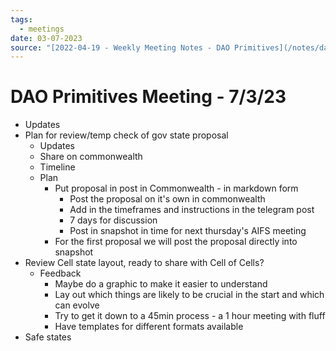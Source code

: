 ```yaml
---
tags:
  - meetings
date: 03-07-2023
source: "[2022-04-19 - Weekly Meeting Notes - DAO Primitives](/notes/dao-primitives/primitives-archive/primitives-docs/2022-04-19%20-%20Weekly%20Meeting%20Notes%20-%20DAO%20Primitives.md)"
---
```


# DAO Primitives Meeting - 7/3/23

- Updates
- Plan for review/temp check of gov state proposal
	- Updates
	- Share on commonwealth
	- Timeline 
	- Plan
		- Put proposal in post in Commonwealth - in markdown form
			- Post the proposal on it's own in commonwealth
			- Add in the timeframes and instructions in the telegram post 
			- 7 days for discussion
			- Post in snapshot in time for next thursday's AIFS meeting 
		- For the first proposal we will post the proposal directly into snapshot 
- Review Cell state layout, ready to share with Cell of Cells?
	- Feedback
		- Maybe do a graphic to make it easier to understand
		- Lay out which things are likely to be crucial in the start and which can evolve 
		- Try to get it down to a 45min process - a 1 hour meeting with fluff 
		- Have templates for different formats available 
- Safe states